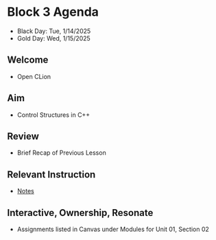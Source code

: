 
# Block 3 Agenda
- Black Day: Tue, 1/14/2025
- Gold Day: Wed, 1/15/2025

## Welcome

- Open CLion

## Aim

- Control Structures in C++

## Review

- Brief Recap of Previous Lesson

## Relevant Instruction

- [Notes](Notes.md)

## Interactive, Ownership, Resonate

- Assignments listed in Canvas under Modules for Unit 01, Section 02
